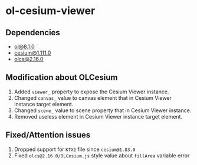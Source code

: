 # ol-cesium-viewer

## Dependencies

- ol@8.1.0
- cesium@1.111.0
- olcs@2.16.0

## Modification about OLCesium

1. Added `viewer_` property to expose the Cesium Viewer instance.
2. Changed `canvas_` value to canvas element that in Cesium Viewer instance target element.
3. Changed `scene_` value to scene property that in Cesium Viewer instance.
4. Removed useless element in Cesium Viewer instance target element.

## Fixed/Attention issues

1. Dropped support for `KTX1` file since `cesium@1.83.0`
2. Fixed `olcs@2.16.0/OLCesium.js` style value about `fillArea` variable error
